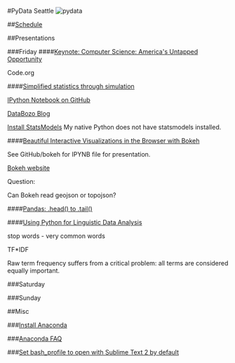 #PyData Seattle
![pydata](http://seattle.pydata.org/static/images/PyDataSeattleLogo.svg)

##[Schedule](http://seattle.pydata.org/schedule/)

##Presentations

###Friday
####[Keynote: Computer Science: America's Untapped Opportunity](http://seattle.pydata.org/schedule/presentation/61/)

Code.org 

####[Simplified statistics through simulation](http://seattle.pydata.org/schedule/presentation/6/)

[IPython Notebook on GitHub](https://github.com/jcbozonier/PyData2015)

[DataBozo Blog](http://www.databozo.com/)

[Install StatsModels](http://statsmodels.sourceforge.net/install.html)
My native Python does not have statsmodels installed. 

####[Beautiful Interactive Visualizations in the Browser with Bokeh](http://seattle.pydata.org/schedule/presentation/9/)

See GitHub/bokeh for IPYNB file for presentation. 

[Bokeh website](http://bokeh.pydata.org/en/latest/)

Question:

Can Bokeh read geojson or topojson? 

####[Pandas: .head() to .tail()](http://seattle.pydata.org/schedule/presentation/4/)

####[Using Python for Linguistic Data Analysis](http://seattle.pydata.org/schedule/presentation/7/)

stop words - very common words

TF*IDF

Raw term frequency suffers from a critical problem: all terms are considered equally important.

###Saturday

###Sunday

##Misc

###[Install Anaconda](http://continuum.io/downloads)

###[Anaconda FAQ](http://docs.continuum.io/anaconda/faq)

###[Set bash_profile to open with Sublime Text 2 by default](http://apple.stackexchange.com/questions/189725/set-bash-profile-to-open-with-sublime-text-2-by-default)